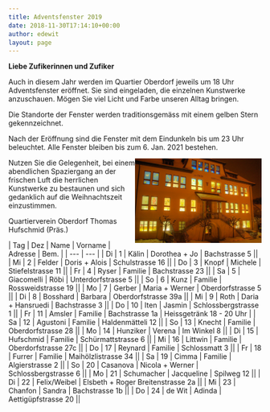 ```yaml
---
title: Adventsfenster 2019
date: 2018-11-30T17:14:10+00:00
author: edewit
layout: page
---
```

**Liebe Zufikerinnen und Zufiker**

Auch in diesem Jahr werden im Quartier Oberdorf jeweils um 18 Uhr Adventsfenster eröffnet. Sie sind eingeladen, die einzelnen
Kunstwerke anzuschauen. Mögen Sie viel Licht und Farbe unseren Alltag bringen.

Die Standorte der Fenster werden traditionsgemäss mit einem gelben Stern gekennzeichnet.

Nach der Eröffnung sind die Fenster mit dem Eindunkeln bis um 23 Uhr beleuchtet. Alle Fenster bleiben bis zum 6. Jan. 2021 bestehen.

<img style="float: right;" width="50%" src="/wp-content/uploads/2015/03/cropped-cropped-DSC07907-11-smooth-2-HDR2.jpeg" alt="Fam. Ryser 2015">

Nutzen Sie die Gelegenheit, bei einem abendlichen Spaziergang an der frischen Luft die herrlichen Kunstwerke zu bestaunen und sich
gedanklich auf die Weihnachtszeit einzustimmen.

Quartierverein Oberdorf Thomas Hufschmid (Präs.)

| Tag | Dez | Name | Vorname | Adresse | Bem. |
| --- | --- |
| Di | 1 | Kälin | Dorothea + Jo | Bachstrasse 5 ||
| Mi | 2 | Felder | Doris + Alois | Schulstrasse 16 ||
| Do | 3 | Knopf | Michele | Stiefelstrasse 11 ||
| Fr | 4 | Ryser | Familie | Bachstrasse 23 ||
| Sa | 5 | Giacomelli | Röbi | Unterdorfstrasse 5 ||
| So | 6 | Kunz | Familie | Rossweidstrasse 19 ||
| Mo | 7 | Gerber | Maria + Werner | Oberdorfstrasse 5 ||
| Di | 8 | Bosshard | Barbara | Oberdorfstrasse 39a ||
| Mi | 9 | Roth | Daria + Hansruedi | Bachstrasse 3 ||
| Do | 10 | Iten | Jasmin | Schlossbergstrasse 1 ||
| Fr | 11 | Amsler | Familie | Bachstrasse 1a | Heissgetränk 18 - 20 Uhr |
| Sa | 12 | Agustoni | Familie | Haldenmätteli 12 ||
| So | 13 | Knecht | Familie | Oberdorfstrasse 28 ||
| Mo | 14 | Hunziker | Verena | Im Winkel 8 ||
| Di | 15 | Hufschmid | Familie | Schürmattstrasse 6 ||
| Mi | 16 | Littwin | Familie | Oberdorfstrasse 27c ||
| Do | 17 | Reynard | Familie | Schlossmatt 3 ||
| Fr | 18 | Furrer | Familie | Maihölzlistrasse 34 ||
| Sa | 19 | Cimma | Familie | Algierstrasse 2 ||
| So | 20 | Casanova | Nicola + Werner | Schlossbergstrasse 6 ||
| Mo | 21 | Schumacher | Jacqueline | Spilweg 12 ||
| Di | 22 | Felix/Weibel | Elsbeth + Roger Breitenstrasse 2a ||
| Mi | 23 | Chanfon | Sandra | Bachstrasse 1b ||
| Do | 24 | de Wit | Adinda | Aettigüpfstrasse 20 ||